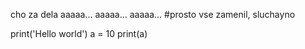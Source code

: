 cho za dela
aaaaa... aaaaa... aaaaa...
#prosto vse zamenil, sluchayno

print('Hello world')
a = 10
print(a)
